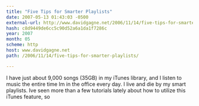 ```yaml
---
title: "Five Tips for Smarter Playlists"
date: 2007-05-13 01:43:03 -0500
external-url: http://www.davidgagne.net/2006/11/14/five-tips-for-smarter-playlists/
hash: c8d9449de6cc5c90d52a6a1da1f7286c
year: 2007
month: 05
scheme: http
host: www.davidgagne.net
path: /2006/11/14/five-tips-for-smarter-playlists/

---
```


I have just about 9,000 songs (35GB) in my iTunes library, and I listen to music the entire time Im in the office every day. I live and die by my smart playlists. Ive seen more than a few tutorials lately about how to utilize this iTunes feature, so
